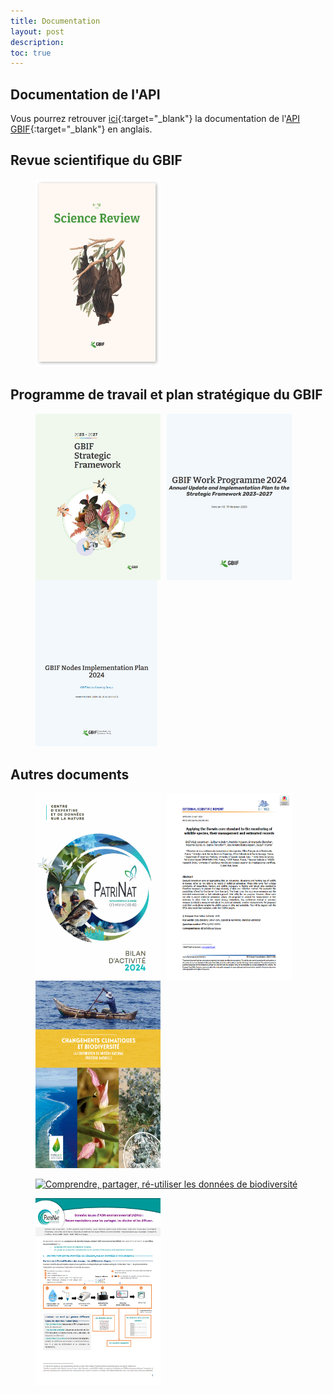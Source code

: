 ```yaml
---
title: Documentation
layout: post
description: 
toc: true
---
```


## Documentation de l'API

Vous pourrez retrouver [ici](https://techdocs.gbif.org/en/openapi/){:target="_blank"} la documentation de l'[API GBIF](https://api.gbif.org/){:target="_blank"} en anglais. 


## Revue scientifique du GBIF
<figure>
    <a href="https://www.gbif.org/science-review" target="_blank"><img src="/assets/images/documents/SR12.png" width="200" height="300" alt="Revue Scientifique n°12" ></a>
</figure>

## Programme de travail et plan stratégique du GBIF
<figure>
    <a href="https://www.gbif.org/strategic-plan" target="_blank"><img src="/assets/images/documents/SF24-27.png" width="200"  style="float:left; margin-right:10px;" alt="Strategic Plan 2023-2027"></a>
</figure> 
<figure>
    <a href="https://docs.gbif.org/2024-work-programme/en/gbif-work-programme-2024.en.pdf" target="_blank"><img src="/assets/images/documents/WP24.png" width="200" style="float:left; margin-right:10px;" alt="Work Programme 2024"></a>
</figure>
<figure>
    <a href="https://docs.gbif.org/nodes-implementation-2024" target="_blank"><img src="/assets/images/documents/GBIF_NODES_IMP_PLAN_2024.png" width="195" alt="Nodes Implementation plan 2024"></a>
</figure>

## Autres documents
<figure>
    <a href="https://www.patrinat.fr/fr/actualites/le-bilan-dactivite-2024-de-patrinat-est-arrive-7348" target="_blank"><img src="/assets/images/documents/RA2024_patrinat.png" width="200" height="300" style="float:left; margin-right:10px;" alt="Bilan d'activités 2024 de Patrinat"></a>
</figure>

<figure>
    <a href="https://efsa.onlinelibrary.wiley.com/doi/abs/10.2903/sp.efsa.2020.EN-1841" target="_blank"><img src="/assets/images/documents/dwg_enetwild.png" width="200" height="300" style="float:left; margin-right:10px;" alt="Applying the Darwin core standard to the monitoring of wildlife species, their management and estimated records"></a>
</figure>

<figure>
    <a href="/assets/fichiers/changements_climatiques_et_biodiversite.pdf" target="_blank"><img src="/assets/images/documents/MNHN_CLIMAT_BIODIV.png" width="200" height="300"  alt="Changements climatiques et biodiversité"></a>
</figure>
<figure>
    <a href="https://mnhn.hal.science/mnhn-04296424" target="_blank"><img src="/assets/images/documents/CPR_Patrinat.png" width="200" height="300"  alt="Comprendre, partager, ré-utiliser les données de biodiversité"></a>
</figure>
<figure>
    <a href="https://mnhn.hal.science/PATRINAT/hal-05008115v1" target="_blank"><img src="/assets/images/documents/note_courte_adne.png" width="200" height="300"  alt="Données issues d’ADN environnemental (ADNe): Recommandations pour les partager, les stocker et les diffuser."></a>
</figure>


